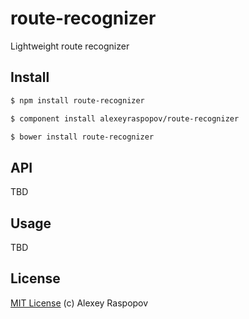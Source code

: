 # route-recognizer

Lightweight route recognizer

## Install

```bash
$ npm install route-recognizer
```

```bash
$ component install alexeyraspopov/route-recognizer
```

```bash
$ bower install route-recognizer
```

## API

TBD

## Usage

TBD

## License

[MIT License](http://en.wikipedia.org/wiki/MIT_License) (c) Alexey Raspopov
